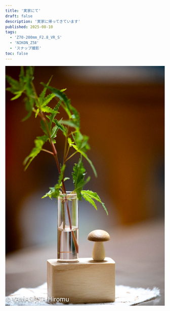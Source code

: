 ```yaml
---
title: '実家にて'
draft: false
description: '実家に帰ってきています'
published: 2025-08-10
tags:
  - 'Z70-200mm_F2.8_VR_S'
  - 'NIKON_Z5Ⅱ'
  - 'スナップ撮影'
toc: false
---
```


![](_assets/DSC_7597.jpg)
